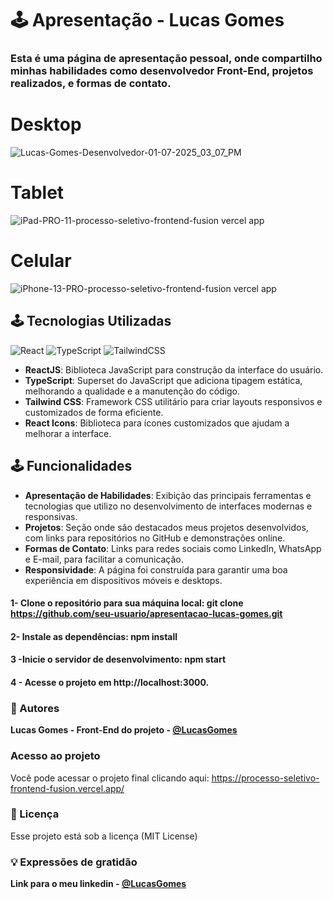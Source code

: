 

# 🕹️ Apresentação - Lucas Gomes

### Esta é uma página de apresentação pessoal, onde compartilho minhas **habilidades** como desenvolvedor Front-End, **projetos** realizados, e formas de contato.</br>
# Desktop
![Lucas-Gomes-Desenvolvedor-01-07-2025_03_07_PM](https://github.com/user-attachments/assets/3ce6f341-4578-4d71-9c8d-7a8c68184a6a)

# Tablet 
![iPad-PRO-11-processo-seletivo-frontend-fusion vercel app](https://github.com/user-attachments/assets/76f1b13a-9105-4350-b66d-84088dc55301)

# Celular
![iPhone-13-PRO-processo-seletivo-frontend-fusion vercel app](https://github.com/user-attachments/assets/80d537d8-2178-4523-a418-98cb6936de22)




## 🕹️ Tecnologias Utilizadas
![React](https://img.shields.io/badge/react-%2320232a.svg?style=for-the-badge&logo=react&logoColor=%2361DAFB) ![TypeScript](https://img.shields.io/badge/typescript-%23007ACC.svg?style=for-the-badge&logo=typescript&logoColor=white) ![TailwindCSS](https://img.shields.io/badge/tailwindcss-%2338B2AC.svg?style=for-the-badge&logo=tailwind-css&logoColor=white)

- **ReactJS**: Biblioteca JavaScript para construção da interface do usuário.</br>
- **TypeScript**: Superset do JavaScript que adiciona tipagem estática, melhorando a qualidade e a manutenção do código.</br>
- **Tailwind CSS**: Framework CSS utilitário para criar layouts responsivos e customizados de forma eficiente.</br>
- **React Icons**: Biblioteca para ícones customizados que ajudam a melhorar a interface.</br>

## 🕹️ Funcionalidades

- **Apresentação de Habilidades**: Exibição das principais ferramentas e tecnologias que utilizo no desenvolvimento de interfaces modernas e responsivas.</br>
- **Projetos**: Seção onde são destacados meus projetos desenvolvidos, com links para repositórios no GitHub e demonstrações online.</br>
- **Formas de Contato**: Links para redes sociais como LinkedIn, WhatsApp e E-mail, para facilitar a comunicação.</br>
- **Responsividade**: A página foi construída para garantir uma boa experiência em dispositivos móveis e desktops.</br>

#### 1- Clone o repositório para sua máquina local: git clone https://github.com/seu-usuario/apresentacao-lucas-gomes.git

#### 2- Instale as dependências: npm install

#### 3 -Inicie o servidor de desenvolvimento: npm start

#### 4 - Acesse o projeto em http://localhost:3000.


### 👷 Autores

**Lucas Gomes - Front-End do projeto - [@LucasGomes](https://github.com/lucasgomesdacruz)**

### Acesso ao projeto
Você pode acessar o projeto final clicando aqui: <a>https://processo-seletivo-frontend-fusion.vercel.app/</a>

### 📄 Licença
Esse projeto está sob a licença (MIT License)

### 💡 Expressões de gratidão
**Link para o meu linkedin - [@LucasGomes](https://www.linkedin.com/in/lucaass1997)**





